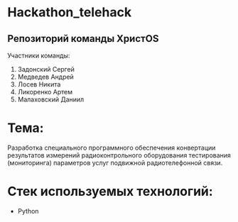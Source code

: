 # Hackathon_telehack
## Репозиторий команды ХристOS

Участники команды:
1) Задонский Сергей 
2) Медведев Андрей
3) Лосев Никита
4) Ликоренко Артем
5) Малаховский Даниил

# Тема: 
Разработка специального программного обеспечения конвертации результатов измерений радиоконтрольного оборудования тестирования (мониторинга) параметров услуг подвижной радиотелефонной связи.

# Стек используемых технологий:
- Python
